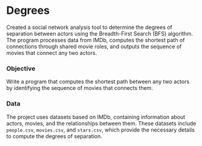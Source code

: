 # Degrees

Created a social network analysis tool to determine the degrees of separation between actors using the Breadth-First Search (BFS) algorithm. The program processes data from IMDb, computes the shortest path of connections through shared movie roles, and outputs the sequence of movies that connect any two actors.

### Objective

Write a program that computes the shortest path between any two actors by identifying the sequence of movies that connects them.

### Data

The project uses datasets based on IMDb, containing information about actors, movies, and the relationships between them. These datasets include `people.csv`, `movies.csv`, and `stars.csv`, which provide the necessary details to compute the degrees of separation.
